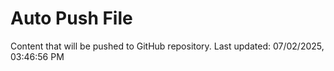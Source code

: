# Auto Push File

Content that will be pushed to GitHub repository.
Last updated: 07/02/2025, 03:46:56 PM